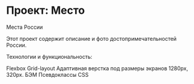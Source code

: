 # Проект: Место

Места России

Этот проект содержит описание и фото достопримечательностей России.

Технологии и функциональность:

Flexbox
Grid-layout
Адаптивная верстка под размеры экранов 1280px, 320px.
БЭМ
Псевдоклассы CSS

